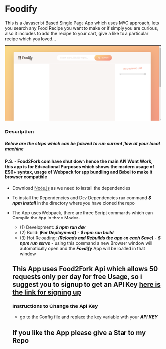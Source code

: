# Foodify

This is a Javascript Based Single Page App which uses MVC approach, lets you search any Food Recipe you want to make or if simply you are curious, also it includes to add the recipe to your cart, give a like to a particular recipe which you loved...

![Screenshot](images/image.png)

### Description

##### Below are the steps which can be follwed to run current flow at your local machine

#### P.S. - Food2Fork.com have shut down hence the main API Wont Work, this app is for Educational Purposes which shows the modern usage of ES6+ syntax, usage of Webpack for app bundling and Babel to make it browser compatible

- Download [Node.js](https://nodejs.org/en/download/) as we need to install the dependencies
- To install the Dependencies and Dev Dependencies run command **_\$ npm install_** in the directory where you have cloned the repo
- The App uses Webpack, there are three Script commands which can Compile the App in three Modes.

  - (1) Development: **_\$ npm run dev_**
  - (2) Build: **_(For Deployment)_** - **_\$ npm run build_**
  - (3) Hot Reloading: **_(Reloads and Rebuilds the app on each Save)_** - **_\$ npm run serve_** - using this command a new Browser window will automatically open and the **_Foodify_** App will be loaded in that window

  ## This App uses Food2Fork Api which allows 50 requests only per day for free Usage, so i suggest you to signup to get an API Key [here is the link for signing up](https://www.food2fork.com/about/api)

  ### Instructions to Change the Api Key

  - go to the Config file and replace the key variable with your **_API KEY_**

  ## If you like the App please give a Star to my Repo
